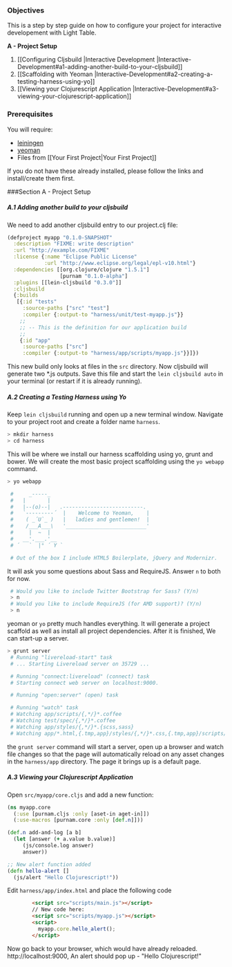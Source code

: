 ### Objectives ###

This is a step by step guide on how to configure your project for interactive developement with Light Table. 

**A - Project Setup**
  1. [[Configuring Cljsbuild |Interactive Development |Interactive-Development#a1-adding-another-build-to-your-cljsbuild]]
  2. [[Scaffolding with Yeoman |Interactive-Development#a2-creating-a-testing-harness-using-yo]]
  3. [[Viewing your Clojurescript Application |Interactive-Development#a3-viewing-your-clojurescript-application]]

### Prerequisites ###

You will require:

- [leiningen](https://github.com/technomancy/leiningen)
- [yeoman](http://yeoman.io/)
- Files from [[Your First Project|Your First Project]]

If you do not have these already installed, please follow the links and install/create them first.

###Section A - Project Setup

##### A.1 Adding another build to your cljsbuild

We need to add another cljsbuild entry to our project.clj file:

```clojure
(defproject myapp "0.1.0-SNAPSHOT"
  :description "FIXME: write description"
  :url "http://example.com/FIXME"
  :license {:name "Eclipse Public License"
            :url "http://www.eclipse.org/legal/epl-v10.html"}
  :dependencies [[org.clojure/clojure "1.5.1"]
                 [purnam "0.1.0-alpha"]
  :plugins [[lein-cljsbuild "0.3.0"]]
  :cljsbuild    
  {:builds
   [{:id "tests"
     :source-paths ["src" "test"]
     :compiler {:output-to "harness/unit/test-myapp.js"}}
    ;;
    ;; -- This is the definition for our application build
    ;;
    {:id "app"
     :source-paths ["src"]
     :compiler {:output-to "harness/app/scripts/myapp.js"}}]})
```

This new build only looks at files in the `src` directory. Now cljsbuild will generate two *.js outputs. Save this file and start the `lein cljsbuild auto` in your terminal (or restart if it is already running).

##### A.2 Creating a Testing Harness using Yo

Keep `lein cljsbuild` running and open up a new terminal window. Navigate to your project root and create a folder name `harness`. 

```bash
> mkdir harness
> cd harness
```
This will be where we install our harness scaffolding using yo, grunt and bower. We will create the most basic project scaffolding using the `yo webapp` command.
```bash
> yo webapp

 #     _-----_
 #   |       |
 #   |--(o)--|   .--------------------------.
 #   `---------´  |    Welcome to Yeoman,    |
 #    ( _´U`_ )   |   ladies and gentlemen!  |
 #    /___A___\   '__________________________'
 #     |  ~  |
 #   __'.___.'__
 # ´   `  |° ´ Y `

 # Out of the box I include HTML5 Boilerplate, jQuery and Modernizr.
```
It will ask you some questions about Sass and RequireJS. Answer `n` to both for now.
```bash
 # Would you like to include Twitter Bootstrap for Sass? (Y/n) 
 > n
 # Would you like to include RequireJS (for AMD support)? (Y/n) 
 > n
```
yeoman or `yo` pretty much handles everything. It will generate a project scaffold as well as install all project dependencies. After it is finished, We can start-up a server.
```bash
> grunt server
 # Running "livereload-start" task
 # ... Starting Livereload server on 35729 ...

 # Running "connect:livereload" (connect) task
 # Starting connect web server on localhost:9000.

 # Running "open:server" (open) task

 # Running "watch" task
 # Watching app/scripts/{,*/}*.coffee
 # Watching test/spec/{,*/}*.coffee
 # Watching app/styles/{,*/}*.{scss,sass}
 # Watching app/*.html,{.tmp,app}/styles/{,*/}*.css,{.tmp,app}/scripts/{,*/}*.js,app/images/{,*/}*.{png,jpg,jpeg,gif,webp,svg}
```
the `grunt server` command will start a server, open up a browser and watch file changes so that the page will automatically reload on any asset changes in the `harness/app` directory. The page it brings up is a default page.

##### A.3 Viewing your Clojurescript Application

Open `src/myapp/core.cljs` and add a new function:
```clojure
(ns myapp.core
  (:use [purnam.cljs :only [aset-in aget-in]])
  (:use-macros [purnam.core :only [def.n]]))

(def.n add-and-log [a b]
  (let [answer (+ a.value b.value)]
     (js/console.log answer)
     answer))

;; New alert function added
(defn hello-alert []
  (js/alert "Hello Clojurescript!"))
```

Edit `harness/app/index.html` and place the following code

```html
        <script src="scripts/main.js"></script>
        // New code here:
        <script src="scripts/myapp.js"></script>
        <script>
          myapp.core.hello_alert();
        </script>
```

Now go back to your browser, which would have already reloaded. http://localhost:9000, An alert should pop up - "Hello Clojurescript!"
